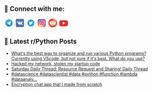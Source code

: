 ## 🔎 Connect with me:
[<img src="https://github.com/bullbesh/bullbesh/blob/main/images/Telegram.png" width="32" height="32" />](https://t.me/bullbesh)
[<img src="https://github.com/bullbesh/bullbesh/blob/main/images/VK.png" width="32" height="32" />](https://vk.com/bullbesh)
[<img src="https://github.com/bullbesh/bullbesh/blob/main/images/Twitter.png" width="32" height="32" />](https://twitter.com/bullbesh1)
[<img src="https://github.com/bullbesh/bullbesh/blob/main/images/Instagram.png" width="32" height="32" />](https://www.instagram.com/bullbesh)
[<img src="https://github.com/bullbesh/bullbesh/blob/main/images/Reddit.png" width="32" height="32" />](https://www.reddit.com/user/bullbesh)
[<img src="https://github.com/bullbesh/bullbesh/blob/main/images/YouTube.png" width="32" height="32" />](https://www.youtube.com/channel/UCtfjRs6uzgq5mfm8S06WTcg)

## 📕 Latest r/Python Posts
<!-- BLOG-POST-LIST:START -->
- [What&#39;s the best way to organize and run various Python programs? Currently using VScode, but not sure if it&#39;s best. What do you use?](https://www.reddit.com/r/Python/comments/zb5r0b/whats_the_best_way_to_organize_and_run_various/)
- [Hacked my network, stolen my startup code](https://www.reddit.com/r/Python/comments/zb5mh1/hacked_my_network_stolen_my_startup_code/)
- [Saturday Daily Thread: Resource Request and Sharing! Daily Thread](https://www.reddit.com/r/Python/comments/zb26ub/saturday_daily_thread_resource_request_and/)
- [#datascience #datascientist #data #python #function #lambda #dataanaly...](https://www.reddit.com/r/Python/comments/zb22r9/datascience_datascientist_data_python_function/)
- [Encryption chat app that I made from scratch](https://www.reddit.com/r/Python/comments/zaylf1/encryption_chat_app_that_i_made_from_scratch/)
<!-- BLOG-POST-LIST:END -->
